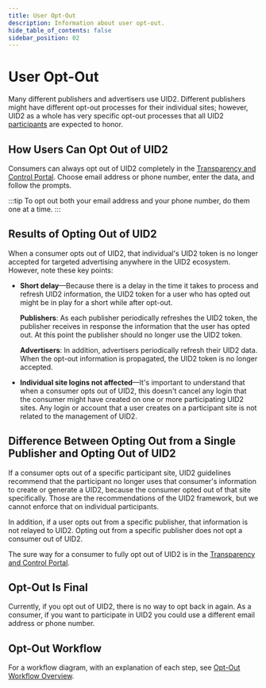 ```yaml
---
title: User Opt-Out
description: Information about user opt-out.
hide_table_of_contents: false
sidebar_position: 02
---
```


# User Opt-Out

Many different publishers and advertisers use UID2. Different publishers might have different opt-out processes for their individual sites; however, UID2 as a whole has very specific opt-out processes that all UID2 [participants](../ref-info/glossary-uid.md#gl-participant) are expected to honor.

<!-- It includes:

* [How Users Can Opt Out of UID2](#how-users-can-opt-out-of-uid2)
* [Results of Opting Out of UID2](#results-of-opting-out-of-uid2)
* [Difference Between Opting Out from a Single Publisher and Opting Out of UID2](#difference-between-opting-out-from-a-single-publisher-and-opting-out-of-uid2)
* [Opt-Out Is Final](#opt-out-is-final)
* [Opt-Out Workflow](#opt-out-workflow)
 -->

## How Users Can Opt Out of UID2

Consumers can always opt out of UID2 completely in the [Transparency and Control Portal](https://www.transparentadvertising.com/). Choose email address or phone number, enter the data, and follow the prompts.

:::tip
To opt out both your email address and your phone number, do them one at a time.
:::

## Results of Opting Out of UID2

When a consumer opts out of UID2, that individual's UID2 token is no longer accepted for targeted advertising anywhere in the UID2 ecosystem. However, note these key points:

- **Short delay**&#8212;Because there is a delay in the time it takes to process and refresh UID2 information, the UID2 token for a user who has opted out might be in play for a short while after opt-out.

  **Publishers**: As each publisher periodically refreshes the UID2 token, the publisher receives in response the information that the user has opted out. At this point the publisher should no longer use the UID2 token.
  
  **Advertisers**: In addition, advertisers periodically refresh their UID2 data. When the opt-out information is propagated, the UID2 token is no longer accepted.

- **Individual site logins not affected**&#8212;It's important to understand that when a consumer opts out of UID2, this doesn't cancel any login that the consumer might have created on one or more participating UID2 sites. Any login or account that a user creates on a participant site is not related to the management of UID2.

## Difference Between Opting Out from a Single Publisher and Opting Out of UID2

If a consumer opts out of a specific participant site, UID2 guidelines recommend that the participant no longer uses that consumer's information to create or generate a UID2, because the consumer opted out of that site specifically. Those are the recommendations of the UID2 framework, but we cannot enforce that on individual participants.

In addition, if a user opts out from a specific publisher, that information is not relayed to UID2. Opting out from a specific publisher does not opt a consumer out of UID2.

The sure way for a consumer to fully opt out of UID2 is in the [Transparency and Control Portal](https://www.transparentadvertising.com/).

## Opt-Out Is Final

Currently, if you opt out of UID2, there is no way to opt back in again. As a consumer, if you want to participate in UID2 you could use a different email address or phone number.

## Opt-Out Workflow

For a workflow diagram, with an explanation of each step, see [Opt-Out Workflow Overview](../workflows/workflow-overview-opt-out).
